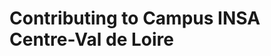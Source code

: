 # Contributing to Campus INSA Centre-Val de Loire

<!-- Thank you for contributing to Feathers! :heart: :tada:

This repo is the main core and where most issues are reported. Campus INSA CVL embraces modularity and is broken up across many repos.

## Report a bug

Before creating an issue please make sure you have checked out the docs. You might want to also try searching Github. It's pretty likely someone has already asked a similar question.

If you haven't found your answer please feel free to create an issue on Github.

Issues can be reported in the [issue tracker]().

## Report a Security Concern

We take security very seriously at Campus INSA CVL. We welcome any peer review of our 100% open source code to ensure nobody's Campus INSA CVL app is ever compromised or hacked. As a web application developer you are responsible for any security breaches. We do our very best to make sure Campus INSA CVL is as secure as possible by default.

In order to give the community time to respond and upgrade we strongly urge you report all security issues to us. Send one of the core team members a PM using the [campus page on facebook](https://www.facebook.com/campusinsacvl) or email us at ``insert email`` with details and we will respond ASAP.

## Pull Requests

We :heart: pull requests and we're continually working to make it as easy as possible for people to contribute.

We prefer small pull requests with minimal code changes. The smaller they are the easier they are to review and merge. A core team member will pick up your PR and review it as soon as they can. They may ask for changes or reject your pull request. This is not a reflection of you as an engineer or a person. Please accept feedback graciously as we will also try to be sensitive when providing it.

Although we generally accept many PRs they can be rejected for many reasons. We will be as transparent as possible but it may simply be that you do not have the same context or information regarding the roadmap that the core team members have. We value the time you take to put together any contributions so we pledge to always be respectful of that time and will try to be as open as possible so that you don't waste it. :smile:

**All PRs (except documentation) should be accompanied with tests and pass the linting rules.**

### Code style

Before running the tests from the `test/` folder `npm test` will run ESlint. You can check your code changes individually by running `npm run lint`.

### ES6 compilation

This reposetorie uses [TypeScript](https://www.typescriptlang.org/) to leverage the latest developments of the JavaScript language. All code and samples are currently written in ES2018. To transpile the code in this repository run.

> npm run compile

**Note:** `npm test` will run the compilation automatically before the tests.

### Tests

[Jest](https://jestjs.io/) tests are located in the `test/` folder and can be run using the `npm run jest` or `npm test` (with ESLint and code coverage) command.

## Contributor Code of Conduct

As contributors and maintainers of this project, we pledge to respect all people who contribute through reporting issues, posting feature requests, updating documentation, submitting pull requests or patches, and other activities.

We are committed to making participation in this project a harassment-free experience for everyone, regardless of level of experience, gender, gender identity and expression, sexual orientation, disability, personal appearance, body size, race, ethnicity, age, or religion.

Examples of unacceptable behavior by participants include the use of sexual language or imagery, derogatory comments or personal attacks, trolling, public or private harassment, insults, or other unprofessional conduct.

Project maintainers have the right and responsibility to remove, edit, or reject comments, commits, code, wiki edits, issues, and other contributions that are not aligned to this Code of Conduct. Project maintainers who do not follow the Code of Conduct may be removed from the project team.

Instances of abusive, harassing, or otherwise unacceptable behavior may be reported by opening an issue or contacting one or more of the project maintainers.

This Code of Conduct is adapted from the [Contributor Covenant](http://contributor-covenant.org), version 1.0.0, available at [http://contributor-covenant.org/version/1/0/0/](http://contributor-covenant.org/version/1/0/0/)
 -->
